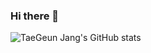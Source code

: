 ### Hi there 👋

![TaeGeun Jang's GitHub stats](https://github-readme-stats.vercel.app/api?username=devmeeple&theme=highcontrast&show_icons=true)
